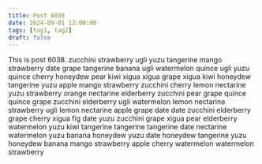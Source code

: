 ```yaml
---
title: Post 6038
date: 2024-09-01 12:00:00
tags: [tag1, tag2]
draft: false
---
```

This is post 6038.
zucchini
strawberry
ugli
yuzu
tangerine
mango
strawberry
date
grape
tangerine
banana
ugli
watermelon
quince
ugli
yuzu
quince
cherry
honeydew
pear
kiwi
xigua
xigua
grape
xigua
kiwi
honeydew
tangerine
yuzu
apple
mango
strawberry
zucchini
cherry
lemon
nectarine
yuzu
strawberry
orange
nectarine
elderberry
zucchini
pear
grape
quince
quince
grape
zucchini
elderberry
ugli
watermelon
lemon
nectarine
strawberry
ugli
lemon
nectarine
apple
grape
date
date
zucchini
elderberry
grape
cherry
xigua
fig
date
yuzu
zucchini
grape
xigua
pear
elderberry
watermelon
yuzu
kiwi
tangerine
tangerine
tangerine
date
nectarine
watermelon
yuzu
banana
honeydew
yuzu
date
honeydew
tangerine
yuzu
honeydew
banana
mango
strawberry
apple
cherry
watermelon
watermelon
strawberry
